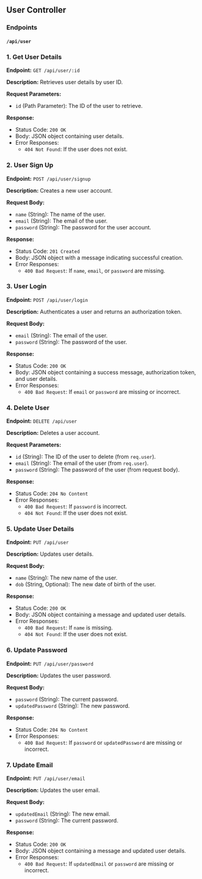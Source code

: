 ## User Controller

### Endpoints

#### `/api/user`

### 1. Get User Details
**Endpoint:** `GET /api/user/:id`

**Description:** Retrieves user details by user ID.

**Request Parameters:**
- `id` (Path Parameter): The ID of the user to retrieve.

**Response:**
- Status Code: `200 OK`
- Body: JSON object containing user details.
- Error Responses: 
  - `404 Not Found`: If the user does not exist.

### 2. User Sign Up
**Endpoint:** `POST /api/user/signup`

**Description:** Creates a new user account.

**Request Body:**
- `name` (String): The name of the user.
- `email` (String): The email of the user.
- `password` (String): The password for the user account.

**Response:**
- Status Code: `201 Created`
- Body: JSON object with a message indicating successful creation.
- Error Responses:
  - `400 Bad Request`: If `name`, `email`, or `password` are missing.

### 3. User Login
**Endpoint:** `POST /api/user/login`

**Description:** Authenticates a user and returns an authorization token.

**Request Body:**
- `email` (String): The email of the user.
- `password` (String): The password of the user.

**Response:**
- Status Code: `200 OK`
- Body: JSON object containing a success message, authorization token, and user details.
- Error Responses:
  - `400 Bad Request`: If `email` or `password` are missing or incorrect.

### 4. Delete User
**Endpoint:** `DELETE /api/user`

**Description:** Deletes a user account.

**Request Parameters:**
- `id` (String): The ID of the user to delete (from `req.user`).
- `email` (String): The email of the user (from `req.user`).
- `password` (String): The password of the user (from request body).

**Response:**
- Status Code: `204 No Content`
- Error Responses:
  - `400 Bad Request`: If `password` is incorrect.
  - `404 Not Found`: If the user does not exist.

### 5. Update User Details
**Endpoint:** `PUT /api/user`

**Description:** Updates user details.

**Request Body:**
- `name` (String): The new name of the user.
- `dob` (String, Optional): The new date of birth of the user.

**Response:**
- Status Code: `200 OK`
- Body: JSON object containing a message and updated user details.
- Error Responses:
  - `400 Bad Request`: If `name` is missing.
  - `404 Not Found`: If the user does not exist.
 
### 6. Update Password
**Endpoint:** `PUT /api/user/password`

**Description:** Updates the user password.

**Request Body:**
- `password` (String): The current password.
- `updatedPassword` (String): The new password.

**Response:**
- Status Code: `204 No Content`
- Error Responses:
  - `400 Bad Request`: If `password` or `updatedPassword` are missing or incorrect.

### 7. Update Email
**Endpoint:** `PUT /api/user/email`

**Description:** Updates the user email.

**Request Body:**
- `updatedEmail` (String): The new email.
- `password` (String): The current password.

**Response:**
- Status Code: `200 OK`
- Body: JSON object containing a message and updated user details.
- Error Responses:
  - `400 Bad Request`: If `updatedEmail` or `password` are missing or incorrect.



